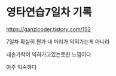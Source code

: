 # 영타연습7일차 기록
https://ganzicoder.tistory.com/152

7일차 확실히 뭔가 내 머리가 익혀가는게 아니라 

 

내손가락이 익혀가고있는듯한 느낌이다

 

아주 익숙하다